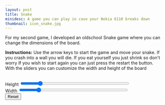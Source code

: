 ```yaml
---
layout: post
title: Snake
minidesc: A game you can play in case your Nokia 6110 breaks down
thumbnail: icon_snake.jpg
---
```


For my second game, I developed an oldschool Snake game where you can change the dimensions of the board.

**Instructions:**
Use the arrow keys to start the game and move your snake. If you crash into a wall you will die. If you eat yourself you just shrink so don't worry
If you wish to start again you can just press the restart the button.
With the sliders you can customize the width and height of the board

<canvas id="gc" width="450" height="450"></canvas>
<style> .slider { width: 350px;} </style>
<br>
Height <input type="range" min="10" max="40" value="15" class="slider" id="sheight">
<br>
Width <input type="range" min="10" max="40" value="15" class="slider" id="swidth">
<br>
<button onclick="reset()">Reset</button>

<script src="/assets/js/snake.js"></script>
